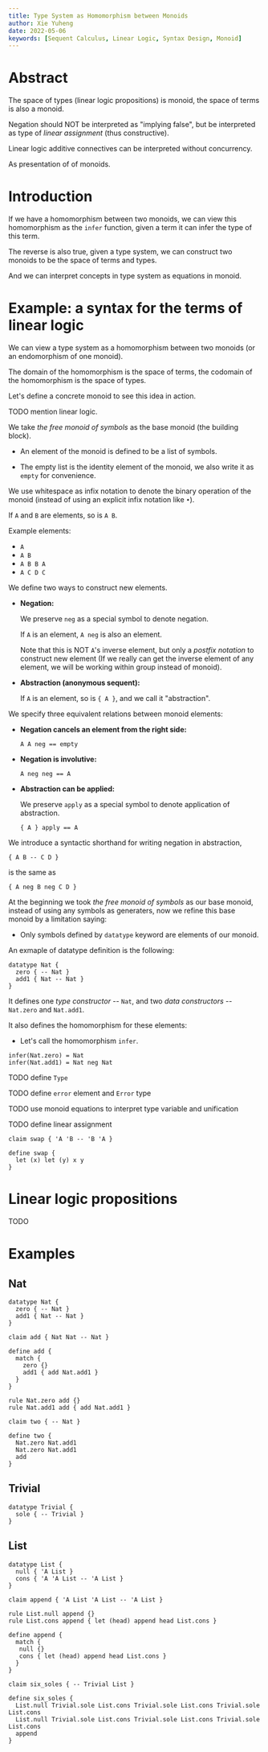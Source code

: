 ```yaml
---
title: Type System as Homomorphism between Monoids
author: Xie Yuheng
date: 2022-05-06
keywords: [Sequent Calculus, Linear Logic, Syntax Design, Monoid]
---
```


# Abstract

The space of types (linear logic propositions) is monoid,
the space of terms is also a monoid.

Negation should NOT be interpreted as "implying false",
but be interpreted as type of _linear assignment_ (thus constructive).

Linear logic additive connectives can be interpreted without concurrency.

As presentation of of monoids.

# Introduction

If we have a homomorphism between two monoids,
we can view this homomorphism as the `infer` function,
given a term it can infer the type of this term.

The reverse is also true, given a type system,
we can construct two monoids to be the space of terms and types.

And we can interpret concepts in type system as equations in monoid.

# Example: a syntax for the terms of linear logic

We can view a type system as a homomorphism between two monoids
(or an endomorphism of one monoid).

The domain of the homomorphism is the space of terms,
the codomain of the homomorphism is the space of types.

Let's define a concrete monoid to see this idea in action.

TODO mention linear logic.

We take _the free monoid of symbols_ as the base monoid (the building block).

- An element of the monoid is defined to be a list of symbols.

- The empty list is the identity element of the monoid,
  we also write it as `empty` for convenience.

We use whitespace as infix notation
to denote the binary operation
of the monoid (instead of using an explicit infix notation like `•`).

If `A` and `B` are elements, so is `A B`.

Example elements:

- `A`
- `A B`
- `A B B A`
- `A C D C`

We define two ways to construct new elements.

- **Negation:**

  We preserve `neg` as a special symbol to denote negation.

  If `A` is an element, `A neg` is also an element.

  Note that this is NOT `A`'s inverse element,
  but only a _postfix notation_ to construct new element
  (If we really can get the inverse element of any element,
  we will be working within group instead of monoid).

- **Abstraction (anonymous sequent):**

  If `A` is an element, so is `{ A }`,
  and we call it "abstraction".

We specify three equivalent relations between monoid elements:

- **Negation cancels an element from the right side:**

  ```
  A A neg == empty
  ```

- **Negation is involutive:**

  ```
  A neg neg == A
  ```

- **Abstraction can be applied:**

  We preserve `apply` as a special symbol to denote application of abstraction.

  ```
  { A } apply == A
  ```

We introduce a syntactic shorthand for writing negation in abstraction,

```
{ A B -- C D }
```

is the same as

```
{ A neg B neg C D }
```

At the beginning we took _the free monoid of symbols_ as our base monoid,
instead of using any symbols as generaters,
now we refine this base monoid by a limitation saying:

- Only symbols defined by `datatype` keyword are elements of our monoid.

An exmaple of datatype definition is the following:

```
datatype Nat {
  zero { -- Nat }
  add1 { Nat -- Nat }
}
```

It defines one _type constructor_ -- `Nat`,
and two _data constructors_ -- `Nat.zero` and `Nat.add1`.

It also defines the homomorphism for these elements:

- Let's call the homomorphism `infer`.

```
infer(Nat.zero) = Nat
infer(Nat.add1) = Nat neg Nat
```

TODO define `Type`

TODO define `error` element and `Error` type

TODO use monoid equations to interpret type variable and unification

TODO define linear assignment

```
claim swap { 'A 'B -- 'B 'A }

define swap {
  let (x) let (y) x y
}
```

# Linear logic propositions

TODO

# Examples

## Nat

```
datatype Nat {
  zero { -- Nat }
  add1 { Nat -- Nat }
}

claim add { Nat Nat -- Nat }

define add {
  match {
    zero {}
    add1 { add Nat.add1 }
  }
}

rule Nat.zero add {}
rule Nat.add1 add { add Nat.add1 }

claim two { -- Nat }

define two {
  Nat.zero Nat.add1
  Nat.zero Nat.add1
  add
}
```

## Trivial

```
datatype Trivial {
  sole { -- Trivial }
}
```

## List

```
datatype List {
  null { 'A List }
  cons { 'A 'A List -- 'A List }
}

claim append { 'A List 'A List -- 'A List }

rule List.null append {}
rule List.cons append { let (head) append head List.cons }

define append {
  match {
   null {}
   cons { let (head) append head List.cons }
  }
}

claim six_soles { -- Trivial List }

define six_soles {
  List.null Trivial.sole List.cons Trivial.sole List.cons Trivial.sole List.cons
  List.null Trivial.sole List.cons Trivial.sole List.cons Trivial.sole List.cons
  append
}
```
